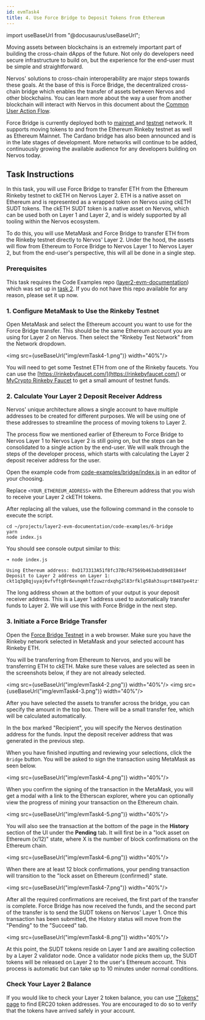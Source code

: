 ```yaml
---
id: evmTask4
title: 4. Use Force Bridge to Deposit Tokens from Ethereum
---
```

import useBaseUrl from "@docusaurus/useBaseUrl";


Moving assets between blockchains is an extremely important part of building the cross-chain dApps of the future. Not only do developers need secure infrastructure to build on, but the experience for the end-user must be simple and straightforward.

Nervos' solutions to cross-chain interoperability are major steps towards these goals. At the base of this is Force Bridge, the decentralized cross-chain bridge which enables the transfer of assets between Nervos and other blockchains. You can learn more about the way a user from another blockchain will interact with Nervos in this document about the [Common User Action Flow](structure.md#common-user-action-flow).

Force Bridge is currently deployed both to [mainnet ](https://forcebridge.com)and [testnet](https://testnet.forcebridge.com) network. It supports moving tokens to and from the Ethereum Rinkeby testnet as well as Ethereum Mainnet. The Cardano bridge has also been announced and is in the late stages of development. More networks will continue to be added, continuously growing the available audience for any developers building on Nervos today.

## Task Instructions

In this task, you will use Force Bridge to transfer ETH from the Ethereum Rinkeby testnet to ckETH on Nervos Layer 2. ETH is a native asset on Ethereum and is represented as a wrapped token on Nervos using ckETH SUDT tokens. The ckETH SUDT token is a native asset on Nervos, which can be used both on Layer 1 and Layer 2, and is widely supported by all tooling within the Nervos ecosystem.

To do this, you will use MetaMask and Force Bridge to transfer ETH from the Rinkeby testnet directly to Nervos' Layer 2. Under the hood, the assets will flow from Ethereum to Force Bridge to Nervos Layer 1 to Nervos Layer 2, but from the end-user's perspective, this will all be done in a single step.

### Prerequisites

This task requires the Code Examples repo ([layer2-evm-documentation](https://github.com/nervosnetwork/layer2-evm-documentation)) which was set up in [task 2](evmTask2.md#2.-clone-and-setup-the-code-examples-repository). If you do not have this repo available for any reason, please set it up now.

### 1. Configure MetaMask to Use the Rinkeby Testnet

Open MetaMask and select the Ethereum account you want to use for the Force Bridge transfer. This should be the same Ethereum account you are using for Layer 2 on Nervos. Then select the "Rinkeby Test Network" from the Network dropdown.

<img src={useBaseUrl("img/evmTask4-1.png")}  width="40%"/>

You will need to get some Testnet ETH from one of the Rinkeby faucets. You can use the [https://rinkebyfaucet.com/](https://rinkebyfaucet.com/) or [MyCrypto Rinkeby Faucet](https://app.mycrypto.com/faucet) to get a small amount of testnet funds.

### 2. Calculate Your Layer 2 Deposit Receiver Address

Nervos' unique architecture allows a single account to have multiple addresses to be created for different purposes. We will be using one of these addresses to streamline the process of moving tokens to Layer 2.

The process flow we mentioned earlier of Ethereum to Force Bridge to Nervos Layer 1 to Nervos Layer 2 is still going on, but the steps can be consolidated to a single action by the end-user. We will walk through the steps of the developer process, which starts with calculating the Layer 2 deposit receiver address for the user.

Open the example code from [code-examples/bridge/index.js](https://github.com/nervosnetwork/layer2-evm-documentation/blob/master/code-examples/bridge/index.js) in an editor of your choosing.

Replace `<YOUR_ETHEREUM_ADDRESS>` with the Ethereum address that you wish to receive your Layer 2 ckETH tokens.

After replacing all the values, use the following command in the console to execute the script.

```
cd ~/projects/layer2-evm-documentation/code-examples/6-bridge
yarn
node index.js
```

You should see console output similar to this:

```
➜ node index.js 

Using Ethereum address: 0xD173313A51f8fc37BcF67569b463abd89d81844f
Deposit to Layer 2 address on Layer 1: 
ckt1q3g8qjuyaj6vfvftg0r6evnqmhtfzuwzrdxqhg2l83rfklg58ah3suprt8487pe4tzfpadgd3sw806f0wcxglpjkhhjfjhexhztrutwc4yqqqqq5qqqqqdqqqqqf6qqqqzjsqqqqhy0z4ehvactg6n9kyh7pjuyd3lkwcmfjt3ymfpwe00tghn5s483xjqqqqqgqqqqqxqqqqqp3qqqqqp6jr5923enw73q7hscjqnvxhv3leqlfahzccxwmkxcwhejrxmkqqy6qqqqqwq34n6nlqu643ys7k5xcc8rhayhhvry0settmeyetunt39379hvdzue38fgl3lphhnm826d5vw4a38vps38czwsfqqqqqqxqqgqqqqqzy48xe
```

The long address shown at the bottom of your output is your deposit receiver address. This is a Layer 1 address used to automatically transfer funds to Layer 2. We will use this with Force Bridge in the next step.

### 3. Initiate a Force Bridge Transfer

Open the [Force Bridge Testnet](https://testnet.forcebridge.com/bridge/Ethereum/Nervos?xchain-asset=0x0000000000000000000000000000000000000000) in a web browser. Make sure you have the Rinkeby network selected in MetaMask and your selected account has Rinkeby ETH.

You will be transferring from Ethereum to Nervos, and you will be transferring ETH to ckETH. Make sure these values are selected as seen in the screenshots below, if they are not already selected.

<img src={useBaseUrl("img/evmTask4-2.png")}  width="40%"/>
<img src={useBaseUrl("img/evmTask4-3.png")}  width="40%"/>

After you have selected the assets to transfer across the bridge, you can specify the amount in the top box. There will be a small transfer fee, which will be calculated automatically.

In the box marked "Recipient", you will specify the Nervos destination address for the funds. Input the deposit receiver address that was generated in the previous step.

When you have finished inputting and reviewing your selections, click the `Bridge` button. You will be asked to sign the transaction using MetaMask as seen below.

<img src={useBaseUrl("img/evmTask4-4.png")}  width="40%"/>

When you confirm the signing of the transaction in the MetaMask, you will get a modal with a link to the Etherscan explorer, where you can optionally view the progress of mining your transaction on the Ethereum chain.

<img src={useBaseUrl("img/evmTask4-5.png")}  width="40%"/>

You will also see the transaction at the bottom of the page in the **History** section of the UI under the **Pending** tab. It will first be in a "lock asset on Ethereum (x/12)" state, where X is the number of block confirmations on the Ethereum chain.

<img src={useBaseUrl("img/evmTask4-6.png")}  width="40%"/>

When there are at least 12 block confirmations, your pending transaction will transition to the "lock asset on Ethereum (confirmed)" state.

<img src={useBaseUrl("img/evmTask4-7.png")}  width="40%"/>

After all the required confirmations are received, the first part of the transfer is complete. Force Bridge has now received the funds, and the second part of the transfer is to send the SUDT tokens on Nervos' Layer 1. Once this transaction has been submitted, the History status will move from the "Pending" to the "Succeed" tab.

<img src={useBaseUrl("img/evmTask4-8.png")}  width="40%"/>

At this point, the SUDT tokens reside on Layer 1 and are awaiting collection by a Layer 2 validator node. Once a validator node picks them up, the SUDT tokens will be released on Layer 2 to the user's Ethereum account. This process is automatic but can take up to 10 minutes under normal conditions.

### Check Your Layer 2 Balance

If you would like to check your Layer 2 token balance, you can use ["Tokens" page](tokens.md) to find ERC20 token addresses. You are encouraged to do so to verify that the tokens have arrived safely in your account.





